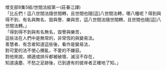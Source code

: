 增支部8集5經/世間法經第一(莊春江譯)  
「比丘們！這八世間法隨世間轉，且世間也隨[這]八世間法轉，哪八種呢？得到與得不到、有名與無名、毀與譽、樂與苦，這八世間法隨世間轉，且世間也隨[這]八世間法轉。」  
「得到得不到與有名無名，毀譽與樂苦，  
這些法在人們中是無常的，非常恆的與變易法。  
善慧者、有念者知道這些後，看作是變易法，  
對可愛的法不使心攪亂，不愛的不嫌惡。  
對他來說，順適或排斥都被破壞、滅沒不存在，  
知道遠塵、不愁之足跡後，已到達有的彼岸者正確地了知。」  
  
  
